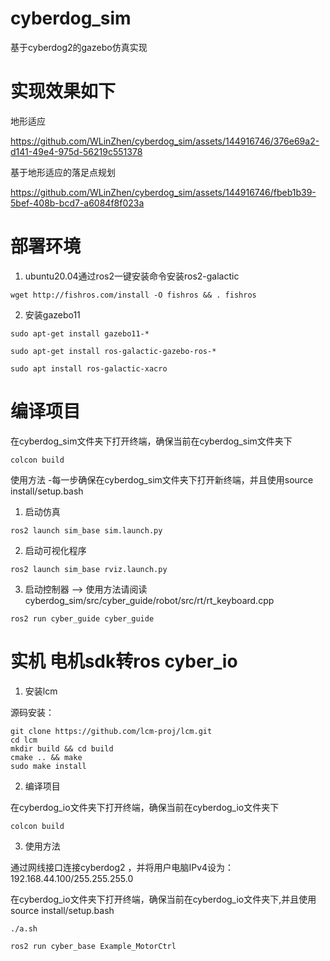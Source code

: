 # cyberdog_sim

基于cyberdog2的gazebo仿真实现

# 实现效果如下

地形适应

https://github.com/WLinZhen/cyberdog_sim/assets/144916746/376e69a2-d141-49e4-975d-56219c551378


基于地形适应的落足点规划

https://github.com/WLinZhen/cyberdog_sim/assets/144916746/fbeb1b39-5bef-408b-bcd7-a6084f8f023a

# 部署环境

1. ubuntu20.04通过ros2一键安装命令安装ros2-galactic

```
wget http://fishros.com/install -O fishros && . fishros
```

2. 安装gazebo11

```
sudo apt-get install gazebo11-*

sudo apt-get install ros-galactic-gazebo-ros-*

sudo apt install ros-galactic-xacro
```

# 编译项目

在cyberdog_sim文件夹下打开终端，确保当前在cyberdog_sim文件夹下

```
colcon build
```

使用方法 -每一步确保在cyberdog_sim文件夹下打开新终端，并且使用source install/setup.bash

1. 启动仿真

```
ros2 launch sim_base sim.launch.py
```

2. 启动可视化程序

```
ros2 launch sim_base rviz.launch.py
```

3. 启动控制器 --> 使用方法请阅读 cyberdog_sim/src/cyber_guide/robot/src/rt/rt_keyboard.cpp

```
ros2 run cyber_guide cyber_guide
```

# 实机 电机sdk转ros cyber_io

1. 安装lcm

源码安装：
```
git clone https://github.com/lcm-proj/lcm.git
cd lcm
mkdir build && cd build
cmake .. && make
sudo make install
```

2. 编译项目

在cyberdog_io文件夹下打开终端，确保当前在cyberdog_io文件夹下

```
colcon build
```

3. 使用方法 

通过网线接口连接cyberdog2 ，并将用户电脑IPv4设为：192.168.44.100/255.255.255.0

在cyberdog_io文件夹下打开终端，确保当前在cyberdog_io文件夹下,并且使用source install/setup.bash

```
./a.sh

ros2 run cyber_base Example_MotorCtrl
```

